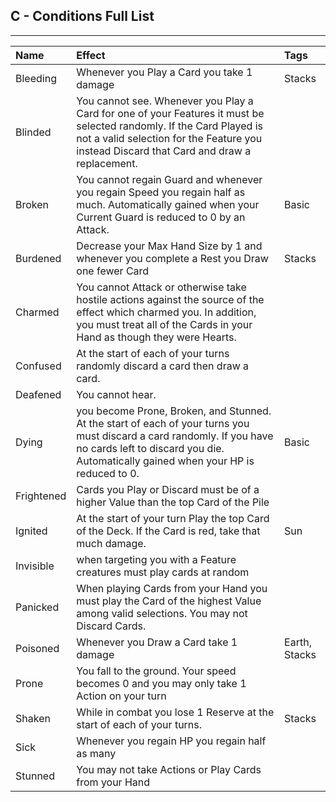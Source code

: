 ## C - Conditions Full List
---
| Name       | Effect                                                                                                                                                                                                            | Tags          |
| :--------- | :---------------------------------------------------------------------------------------------------------------------------------------------------------------------------------------------------------------- | :------------ |
| Bleeding   | Whenever you Play a Card you take 1 damage                                                                                                                                                                        | Stacks        |
| Blinded    | You cannot see. Whenever you Play a Card for one of your Features it must be selected randomly. If the Card Played is not a valid selection for the Feature you instead Discard that Card and draw a replacement. |               |
| Broken     | You cannot regain Guard and whenever you regain Speed you regain half as much. Automatically gained when your Current Guard is reduced to 0 by an Attack.                                                         | Basic         |
| Burdened   | Decrease your Max Hand Size by 1 and whenever you complete a Rest you Draw one fewer Card                                                                                                                         | Stacks        |
| Charmed    | You cannot Attack or otherwise take hostile actions against the source of the effect which charmed you. In addition, you must treat all of the Cards in your Hand as though they were Hearts.                     |               |
| Confused   | At the start of each of your turns randomly discard a card then draw a card.                                                                                                                                      |               |
| Deafened   | You cannot hear.                                                                                                                                                                                                  |               |
| Dying      | you become Prone, Broken, and Stunned. At the start of each of your turns you must discard a card randomly. If you have no cards left to discard you die. Automatically gained when your HP is reduced to 0.      | Basic         |
| Frightened | Cards you Play or Discard must be of a higher Value than the top Card of the Pile                                                                                                                                 |               |
| Ignited    | At the start of your turn Play the top Card of the Deck. If the Card is red, take that much damage.                                                                                                               | Sun           |
| Invisible  | when targeting you with a Feature creatures must play cards at random                                                                                                                                             |               |
| Panicked   | When playing Cards from your Hand you must play the Card of the highest Value among valid selections. You may not Discard Cards.                                                                                  |               |
| Poisoned   | Whenever you Draw a Card take 1 damage                                                                                                                                                                            | Earth, Stacks |
| Prone      | You fall to the ground. Your speed becomes 0 and you may only take 1 Action on your turn                                                                                                                          |               |
| Shaken     | While in combat you lose 1 Reserve at the start of each of your turns.                                                                                                                                            | Stacks        |
| Sick       | Whenever you regain HP you regain half as many                                                                                                                                                                    |               |
| Stunned    | You may not take Actions or Play Cards from your Hand                                                                                                                                                             |               |